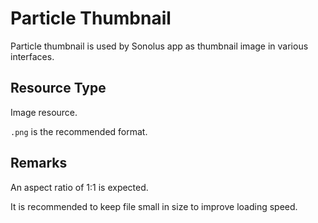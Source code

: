 # Particle Thumbnail

Particle thumbnail is used by Sonolus app as thumbnail image in various interfaces.

## Resource Type

Image resource.

`.png` is the recommended format.

## Remarks

An aspect ratio of 1:1 is expected.

It is recommended to keep file small in size to improve loading speed.
